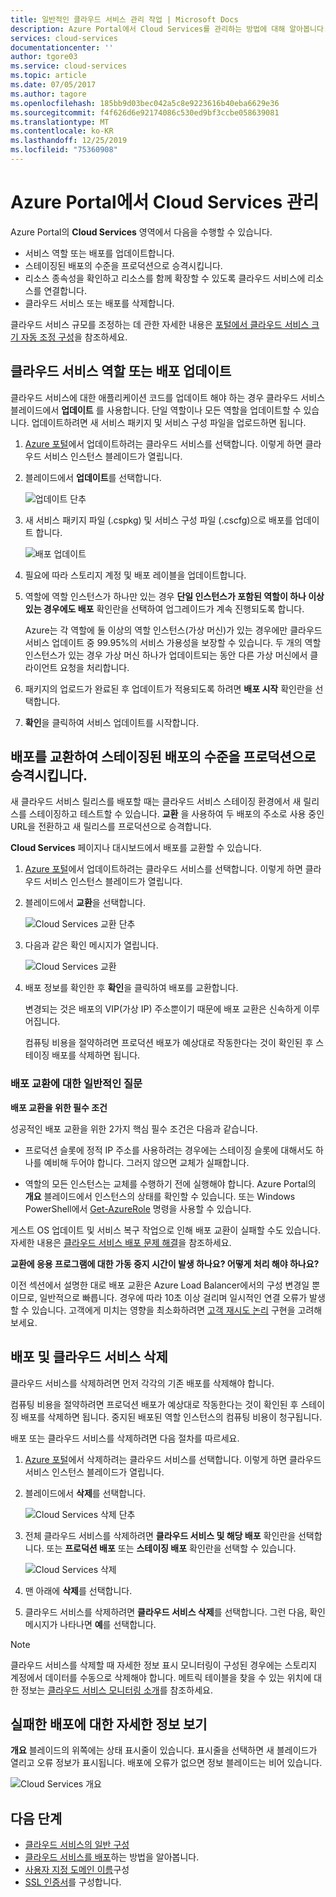 ```yaml
---
title: 일반적인 클라우드 서비스 관리 작업 | Microsoft Docs
description: Azure Portal에서 Cloud Services를 관리하는 방법에 대해 알아봅니다. 이 예제는 Azure 포털을 사용합니다.
services: cloud-services
documentationcenter: ''
author: tgore03
ms.service: cloud-services
ms.topic: article
ms.date: 07/05/2017
ms.author: tagore
ms.openlocfilehash: 185bb9d03bec042a5c8e9223616b40eba6629e36
ms.sourcegitcommit: f4f626d6e92174086c530ed9bf3ccbe058639081
ms.translationtype: MT
ms.contentlocale: ko-KR
ms.lasthandoff: 12/25/2019
ms.locfileid: "75360908"
---
```

# <a name="manage-cloud-services-in-the-azure-portal"></a>Azure Portal에서 Cloud Services 관리
Azure Portal의 **Cloud Services** 영역에서 다음을 수행할 수 있습니다.

* 서비스 역할 또는 배포를 업데이트합니다.
* 스테이징된 배포의 수준을 프로덕션으로 승격시킵니다.
* 리소스 종속성을 확인하고 리소스를 함께 확장할 수 있도록 클라우드 서비스에 리소스를 연결합니다.
* 클라우드 서비스 또는 배포를 삭제합니다.

클라우드 서비스 규모를 조정하는 데 관한 자세한 내용은 [포털에서 클라우드 서비스 크기 자동 조정 구성](cloud-services-how-to-scale-portal.md)을 참조하세요.

## <a name="update-a-cloud-service-role-or-deployment"></a>클라우드 서비스 역할 또는 배포 업데이트
클라우드 서비스에 대한 애플리케이션 코드를 업데이트 해야 하는 경우 클라우드 서비스 블레이드에서 **업데이트** 를 사용합니다. 단일 역할이나 모든 역할을 업데이트할 수 있습니다. 업데이트하려면 새 서비스 패키지 및 서비스 구성 파일을 업로드하면 됩니다.

1. [Azure 포털][Azure portal]에서 업데이트하려는 클라우드 서비스를 선택합니다. 이렇게 하면 클라우드 서비스 인스턴스 블레이드가 열립니다.

2. 블레이드에서 **업데이트**를 선택합니다.

    ![업데이트 단추](./media/cloud-services-how-to-manage-portal/update-button.png)

3. 새 서비스 패키지 파일 (.cspkg) 및 서비스 구성 파일 (.cscfg)으로 배포를 업데이트 합니다.

    ![배포 업데이트](./media/cloud-services-how-to-manage-portal/update-blade.png)

4. 필요에 따라 스토리지 계정 및 배포 레이블을 업데이트합니다.

5. 역할에 역할 인스턴스가 하나만 있는 경우 **단일 인스턴스가 포함된 역할이 하나 이상 있는 경우에도 배포** 확인란을 선택하여 업그레이드가 계속 진행되도록 합니다.

    Azure는 각 역할에 둘 이상의 역할 인스턴스(가상 머신)가 있는 경우에만 클라우드 서비스 업데이트 중 99.95%의 서비스 가용성을 보장할 수 있습니다. 두 개의 역할 인스턴스가 있는 경우 가상 머신 하나가 업데이트되는 동안 다른 가상 머신에서 클라이언트 요청을 처리합니다.

6. 패키지의 업로드가 완료된 후 업데이트가 적용되도록 하려면 **배포 시작** 확인란을 선택합니다.

7. **확인**을 클릭하여 서비스 업데이트를 시작합니다.

## <a name="swap-deployments-to-promote-a-staged-deployment-to-production"></a>배포를 교환하여 스테이징된 배포의 수준을 프로덕션으로 승격시킵니다.
새 클라우드 서비스 릴리스를 배포할 때는 클라우드 서비스 스테이징 환경에서 새 릴리스를 스테이징하고 테스트할 수 있습니다. **교환** 을 사용하여 두 배포의 주소로 사용 중인 URL을 전환하고 새 릴리스를 프로덕션으로 승격합니다.

**Cloud Services** 페이지나 대시보드에서 배포를 교환할 수 있습니다.

1. [Azure 포털][Azure portal]에서 업데이트하려는 클라우드 서비스를 선택합니다. 이렇게 하면 클라우드 서비스 인스턴스 블레이드가 열립니다.

2. 블레이드에서 **교환**을 선택합니다.

    ![Cloud Services 교환 단추](./media/cloud-services-how-to-manage-portal/swap-button.png)

3. 다음과 같은 확인 메시지가 열립니다.

    ![Cloud Services 교환](./media/cloud-services-how-to-manage-portal/swap-prompt.png)

4. 배포 정보를 확인한 후 **확인**을 클릭하여 배포를 교환합니다.

    변경되는 것은 배포의 VIP(가상 IP) 주소뿐이기 때문에 배포 교환은 신속하게 이루어집니다.

    컴퓨팅 비용을 절약하려면 프로덕션 배포가 예상대로 작동한다는 것이 확인된 후 스테이징 배포를 삭제하면 됩니다.

### <a name="common-questions-about-swapping-deployments"></a>배포 교환에 대한 일반적인 질문

**배포 교환을 위한 필수 조건**

성공적인 배포 교환을 위한 2가지 핵심 필수 조건은 다음과 같습니다.

- 프로덕션 슬롯에 정적 IP 주소를 사용하려는 경우에는 스테이징 슬롯에 대해서도 하나를 예비해 두어야 합니다. 그러지 않으면 교체가 실패합니다.

- 역할의 모든 인스턴스는 교체를 수행하기 전에 실행해야 합니다. Azure Portal의 **개요** 블레이드에서 인스턴스의 상태를 확인할 수 있습니다. 또는 Windows PowerShell에서 [Get-AzureRole](/powershell/module/servicemanagement/azure/get-azurerole?view=azuresmps-3.7.0) 명령을 사용할 수 있습니다.

게스트 OS 업데이트 및 서비스 복구 작업으로 인해 배포 교환이 실패할 수도 있습니다. 자세한 내용은 [클라우드 서비스 배포 문제 해결](cloud-services-troubleshoot-deployment-problems.md)을 참조하세요.

**교환에 응용 프로그램에 대한 가동 중지 시간이 발생 하나요? 어떻게 처리 해야 하나요?**

이전 섹션에서 설명한 대로 배포 교환은 Azure Load Balancer에서의 구성 변경일 뿐이므로, 일반적으로 빠릅니다. 경우에 따라 10초 이상 걸리며 일시적인 연결 오류가 발생할 수 있습니다. 고객에게 미치는 영향을 최소화하려면 [고객 재시도 논리](../best-practices-retry-general.md) 구현을 고려해 보세요.

## <a name="delete-deployments-and-a-cloud-service"></a>배포 및 클라우드 서비스 삭제
클라우드 서비스를 삭제하려면 먼저 각각의 기존 배포를 삭제해야 합니다.

컴퓨팅 비용을 절약하려면 프로덕션 배포가 예상대로 작동한다는 것이 확인된 후 스테이징 배포를 삭제하면 됩니다. 중지된 배포된 역할 인스턴스의 컴퓨팅 비용이 청구됩니다.

배포 또는 클라우드 서비스를 삭제하려면 다음 절차를 따르세요.

1. [Azure 포털][Azure portal]에서 삭제하려는 클라우드 서비스를 선택합니다. 이렇게 하면 클라우드 서비스 인스턴스 블레이드가 열립니다.

2. 블레이드에서 **삭제**를 선택합니다.

    ![Cloud Services 삭제 단추](./media/cloud-services-how-to-manage-portal/delete-button.png)

3. 전체 클라우드 서비스를 삭제하려면 **클라우드 서비스 및 해당 배포** 확인란을 선택합니다. 또는 **프로덕션 배포** 또는 **스테이징 배포** 확인란을 선택할 수 있습니다.

    ![Cloud Services 삭제](./media/cloud-services-how-to-manage-portal/delete-blade.png)

4. 맨 아래에 **삭제**를 선택합니다.

5. 클라우드 서비스를 삭제하려면 **클라우드 서비스 삭제**를 선택합니다. 그런 다음, 확인 메시지가 나타나면 **예**를 선택합니다.

> [!NOTE]
> 클라우드 서비스를 삭제할 때 자세한 정보 표시 모니터링이 구성된 경우에는 스토리지 계정에서 데이터를 수동으로 삭제해야 합니다. 메트릭 테이블을 찾을 수 있는 위치에 대한 정보는 [클라우드 서비스 모니터링 소개](cloud-services-how-to-monitor.md)를 참조하세요.


## <a name="find-more-information-about-failed-deployments"></a>실패한 배포에 대한 자세한 정보 보기
**개요** 블레이드의 위쪽에는 상태 표시줄이 있습니다. 표시줄을 선택하면 새 블레이드가 열리고 오류 정보가 표시됩니다. 배포에 오류가 없으면 정보 블레이드는 비어 있습니다.

![Cloud Services 개요](./media/cloud-services-how-to-manage-portal/status-info.png)



[Azure portal]: https://portal.azure.com

## <a name="next-steps"></a>다음 단계
* [클라우드 서비스의 일반 구성](cloud-services-how-to-configure-portal.md)
* [클라우드 서비스를 배포](cloud-services-how-to-create-deploy-portal.md)하는 방법을 알아봅니다.
* [사용자 지정 도메인 이름](cloud-services-custom-domain-name-portal.md)구성
* [SSL 인증서](cloud-services-configure-ssl-certificate-portal.md)를 구성합니다.



